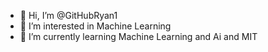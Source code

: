 - 👋 Hi, I’m @GitHubRyan1
- 👀 I’m interested in Machine Learning
- 🌱 I’m currently learning Machine Learning and Ai and MIT
